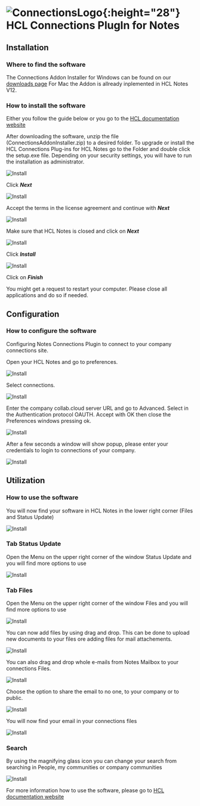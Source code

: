 # ![ConnectionsLogo](/assets/images/HCL_Connection_Master.png){:height="28"} HCL Connections PlugIn for Notes

## Installation

### Where to find the software

The Connections Addon Installer for Windows can be found on our [downloads page](https://docs.collab.cloud/help/downloads/)
For Mac the Addon is allready inplemented in HCL Notes V12.

### How to install the software

Either you follow the guide below or you go to the [HCL documentation website](https://help.hcltechsw.com/connections/v65/connectors/enduser/c_plugin_enduser_help_over.html)

After downloading the software, unzip the file (ConnectionsAddonInstaller.zip) to a desired folder. To upgrade or install the HCL Connections Plug-ins for HCL Notes go to the Folder and double click the setup.exe file. Depending on your security settings, you will have to run the installation as administrator.

![Install](/assets/images/screen-shots/connections-plugin/InstallConnectionsPlugin1.png)

Click **_Next_**

![Install](/assets/images/screen-shots/connections-plugin/InstallConnectionsPlugin2.png)

Accept the terms in the license agreement and continue with **_Next_**

![Install](/assets/images/screen-shots/connections-plugin/InstallConnectionsPlugin3.png)

Make sure that HCL Notes is closed and click on **_Next_**

![Install](/assets/images/screen-shots/connections-plugin/InstallConnectionsPlugin4.png)

Click **_Install_**

![Install](/assets/images/screen-shots/connections-plugin/InstallConnectionsPlugin6.png)

Click on **_Finish_**

You might get a request to restart your computer.
Please close all applications and do so if needed.

## Configuration

### How to configure the software

Configuring Notes Connections Plugin to connect to your company connections site.

Open your HCL Notes and go to preferences.

![Install](/assets/images/screen-shots/connections-plugin/ConfigConnectionsPlugin2.png)

Select connections.

![Install](/assets/images/screen-shots/connections-plugin/ConfigConnectionsPlugin4.png)

Enter the company collab.cloud server URL and go to Advanced. Select in the Authentication protocol OAUTH. Accept with OK then close the Preferences windows pressing ok.

![Install](/assets/images/screen-shots/connections-plugin/ConfigConnectionsPlugin5.png)

After a few seconds a window will show popup, please enter your credentials to login to connections of your company.

![Install](/assets/images/screen-shots/connections-plugin/ConfigConnectionsPlugin6.png)

## Utilization

### How to use the software

You will now find your software in HCL Notes in the lower right corner (Files and Status Update)

![Install](/assets/images/screen-shots/connections-plugin/OptionConnectionsPlugin.png)

### Tab Status Update

Open the Menu on the upper right corner of the window Status Update and you will find more options to use

![Install](/assets/images/screen-shots/connections-plugin/OptionConnectionsPlugin4.png)

### Tab Files

Open the Menu on the upper right corner of the window Files and you will find more options to use

![Install](/assets/images/screen-shots/connections-plugin/OptionConnectionsPlugin5.png)

You can now add files by using drag and drop. This can be done to upload new documents to your files ore adding files for mail attachements.

![Install](/assets/images/screen-shots/connections-plugin/OptionConnectionsPlugin2.png)

You can also drag and drop whole e-mails from Notes Mailbox to your connections Files.

![Install](/assets/images/screen-shots/connections-plugin/OptionConnectionsPlugin6.png)

Choose the option to share the email to no one, to your company or to public.

![Install](/assets/images/screen-shots/connections-plugin/OptionConnectionsPlugin7.png)

You will now find your email in your connections files

![Install](/assets/images/screen-shots/connections-plugin/OptionConnectionsPlugin8.png)



### Search 

By using the magnifying glass icon you can change your search from searching in People, my communities or company communities

![Install](/assets/images/screen-shots/connections-plugin/OptionConnectionsPlugin3.png)


For more information how to use the software, please go to [HCL documentation website](https://help.hcltechsw.com/connections/v65/connectors/enduser/c_plugin_enduser_help_over.html)